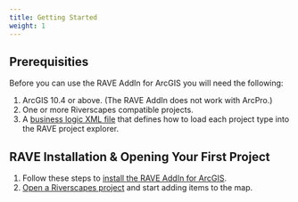 ```yaml
---
title: Getting Started
weight: 1
---
```


## Prerequisities

Before you can use the RAVE AddIn for ArcGIS you will need the following:

1. ArcGIS 10.4 or above. (The RAVE AddIn does not work with ArcPro.)
1. One or more Riverscapes compatible projects.
1. A [business logic XML file](business-logic.html) that defines how to load each project type into the RAVE project explorer.

## RAVE Installation & Opening Your First Project

1. Follow these steps to [install the RAVE AddIn for ArcGIS](install.html).
1. [Open a Riverscapes project](open-project.html) and start adding items to the map.

